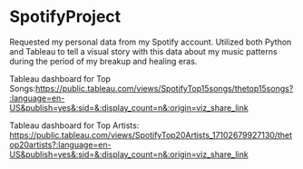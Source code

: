 # SpotifyProject


Requested my personal data from my Spotify account. 
Utilized both Python and Tableau to tell a visual story with this data about my music patterns during the period of my breakup and healing eras. 

Tableau dashboard for Top Songs:https://public.tableau.com/views/SpotifyTop15songs/thetop15songs?:language=en-US&publish=yes&:sid=&:display_count=n&:origin=viz_share_link

Tableau dashboard for Top Artists: https://public.tableau.com/views/SpotifyTop20Artists_17102679927130/thetop20artists?:language=en-US&publish=yes&:sid=&:display_count=n&:origin=viz_share_link
